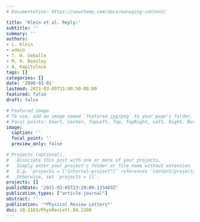 ```yaml
---
# Documentation: https://wowchemy.com/docs/managing-content/

title: 'Klein et al. Reply:'
subtitle: ''
summary: ''
authors:
- L. Klein
- admin
- T. H. Geballe
- M. R. Beasley
- A. Kapitulnik
tags: []
categories: []
date: '2000-03-01'
lastmod: 2021-03-05T15:00:50-08:00
featured: false
draft: false

# Featured image
# To use, add an image named `featured.jpg/png` to your page's folder.
# Focal points: Smart, Center, TopLeft, Top, TopRight, Left, Right, BottomLeft, Bottom, BottomRight.
image:
  caption: ''
  focal_point: ''
  preview_only: false

# Projects (optional).
#   Associate this post with one or more of your projects.
#   Simply enter your project's folder or file name without extension.
#   E.g. `projects = ["internal-project"]` references `content/project/deep-learning/index.md`.
#   Otherwise, set `projects = []`.
projects: []
publishDate: '2021-03-05T23:29:00.133489Z'
publication_types: ["article-journal"]
abstract: ''
publication: '*Physical Review Letters*'
doi: 10.1103/PhysRevLett.84.2280
---
```

